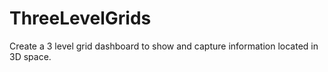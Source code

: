 # ThreeLevelGrids
Create a 3 level grid dashboard to show and capture information located in 3D space.


